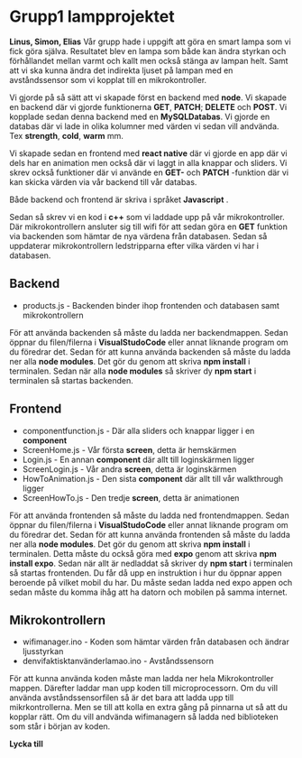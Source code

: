 # Grupp1 lampprojektet
**Linus, Simon, Elias**
Vår grupp hade i uppgift att göra en smart lampa som vi fick göra själva. Resultatet blev en lampa som både kan ändra styrkan och förhållandet mellan varmt och kallt men också stänga av lampan helt. Samt att vi ska kunna ändra det indirekta ljuset på lampan med en avståndssensor som vi kopplat till en mikrokontroller.

Vi gjorde på så sätt att vi skapade först en backend med **node**. Vi skapade en backend där vi gjorde funktionerna **GET**, **PATCH**; **DELETE** och **POST**.
Vi kopplade sedan denna backend med en **MySQLDatabas**. Vi gjorde en databas där vi lade in olika kolumner med värden vi sedan vill andvända. Tex **strength**, **cold**, **warm** mm.

Vi skapade sedan en frontend med **react native** där vi gjorde en app där vi dels har en animation men också där vi laggt in alla knappar och sliders. Vi skrev också funktioner där vi använde en **GET-** och **PATCH** -funktion där vi kan skicka värden via vår backend till vår databas.  

Både backend och frontend är skriva i språket **Javascript** .

Sedan så skrev vi en kod i **c++** som vi laddade upp på vår mikrokontroller. Där mikrokontrollern ansluter sig till wifi för att sedan göra en **GET** funktion via backenden som hämtar de nya värdena från databasen. Sedan så uppdaterar mikrokontrollern ledstripparna efter vilka värden vi har i databasen.

## Backend
* products.js - Backenden binder ihop frontenden och databasen samt mikrokontrollern

För att använda backenden så måste du ladda ner backendmappen. Sedan öppnar du filen/filerna i **VisualStudoCode** eller annat liknande program om du föredrar det. Sedan för att kunna använda backenden så måste du ladda ner alla **node modules**. Det gör du genom att skriva  **npm install** i terminalen. Sedan när alla **node modules** så skriver dy **npm start** i terminalen så startas backenden.

## Frontend 
* componentfunction.js - Där alla sliders och knappar ligger i en **component**
* ScreenHome.js - Vår första **screen**, detta är hemskärmen
* Login.js - En annan **component** där allt till loginskärmen ligger
* ScreenLogin.js - Vår andra **screen**, detta är loginskärmen
* HowToAnimation.js - Den sista **component** där allt till vår walkthrough ligger
* ScreenHowTo.js - Den tredje **screen**, detta är animationen 

För att använda frontenden så måste du ladda ned frontendmappen. Sedan öppnar du filen/filerna i **VisualStudoCode** eller annat liknande program om du föredrar det. Sedan för att kunna använda frontenden så måste du ladda ner alla **node modules**. Det gör du genom att skriva  **npm install** i terminalen. Detta måste du också göra med **expo** genom att skriva **npm install expo**.  Sedan när allt är nedladdat så skriver dy **npm start** i terminalen så startas frontenden. Du får då upp en instruktion i hur du öppnar appen beroende på vilket mobil du har. Du måste sedan ladda ned expo appen och sedan måste du komma ihåg att ha datorn och mobilen på samma internet.

## Mikrokontrollern
* wifimanager.ino - Koden som hämtar värden från databasen och ändrar ljusstyrkan 
* denvifaktisktanvänderlamao.ino - Avståndssensorn

För att kunna använda koden måste man ladda ner hela Mikrokontroller mappen. Därefter laddar man upp koden till microprocessorn. Om du vill använda avståndssensorfilen så är det bara att ladda upp till mikrkontrollerna. Men se till att kolla en extra gång på pinnarna ut så att du kopplar rätt. Om du vill andvända wifimanagern så ladda ned biblioteken som står i början av koden.

**Lycka till**